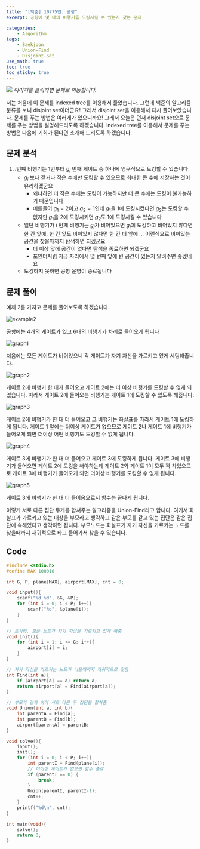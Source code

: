 ```yaml
--- 
title: "[백준] 10775번: 공항"
excerpt: 공항에 몇 대의 비행기를 도킹시킬 수 있는지 찾는 문제

categories:
    - Algorithm
tags:
    - Baekjoon
    - Union-Find
    - Disjoint-Set
use_math: true
toc: true
toc_sticky: true
---
```


[<img src="../../assets/images/algorithm/baekjoon10775">](https://www.acmicpc.net/problem/10775)
*이미지를 클릭하면 문제로 이동합니다.*

저는 처음에 이 문제를 indexed tree를 이용해서 풀었습니다. 그런데 백준의 알고리즘 분류를 보니 disjoint set이더군요! 그래서 disjoint set을 이용해서 다시 풀어보았습니다. 문제를 푸는 방법은 여러개가 있으니까요! 그래서 오늘은 먼저 disjoint set으로 문제를 푸는 방법을 설명해드리도록 하겠습니다. indexed tree를 이용해서 문제를 푸는 방법은 다음에 기회가 된다면 소개해 드리도록 하겠습니다.

## 문제 분석
1. $i$번쨰 비행기는 1번부터 $g_i$ 번째 게이트 중 하나에 영구적으로 도킹할 수 있습니다
    - $g_i$ 보다 같거나 작은 수에만 도킹할 수 있으므로 최대한 큰 수에 저장하는 것이 유리하겠군요
        - 왜냐하면 더 작은 수에는 도킹이 가능하지만 더 큰 수에는 도킹이 불가능하기 때문입니다
        - 예를들어 $g_1 = 2$이고 $g_2 = 1$인데 $g_1$을 1에 도킹시켰다면 $g_2$는 도킹할 수 없지만 $g_1$을 2에 도킹시키면 $g_2$도 1에 도킹시킬 수 있습니다
    - 일단 비행기가 $i$ 번째 비행기는 $g_i$가 비어있으면 $g_i$에 도킹하고 비어있지 않다면 한 칸 앞에, 한 칸 앞도 비어있지 않다면 한 칸 더 앞에 ... 이런식으로 비어있는 공간을 찾을때까지 탐색하면 되겠군요
        - 더 이상 앞에 공간이 없다면 탐색을 종료하면 되겠군요
        - 포인터처럼 지금 자리에서 몇 번째 앞에 빈 공간이 있는지 알려주면 좋겠네요
    - 도킹하지 못하면 공항 운영이 종료됩니다

## 문제 풀이
예제 2를 가지고 문제를 풀어보도록 하겠습니다. 

![example2](../../assets/images/algorithm/baekjoon10775-example2)

공항에는 4개의 게이트가 있고 6대의 비행기가 차례로 들어오게 됩니다

![graph1](../../assets/images/algorithm/baekjoon10775-graph1)

처음에는 모든 게이트가 비어있으니 각 게이트가 자기 자신을 가르키고 있게 세팅해줍니다.

![graph2](../../assets/images/algorithm/baekjoon10775-graph2)

게이트 2에 비행기 한 대가 들어오고 게이트 2에는 더 이상 비행기를 도킹할 수 없게 되었습니다. 따라서 게이트 2에 들어오는 비행기는 게이트 1에 도킹할 수 있도록 해줍니다.

![graph3](../../assets/images/algorithm/baekjoon10775-graph3)

게이트 2에 비행기가 한 대 더 들어오고 그 비행기는 화살표를 따라서 게이트 1에 도킹하게 됩니다. 게이트 1 앞에는 더이상 게이트가 없으므로 게이트 2나 게이트 1에 비행기가 들어오게 되면 더이상 어떤 비행기도 도킹할 수 없게 됩니다.

![graph4](../../assets/images/algorithm/baekjoon10775-graph4)

게이트 3에 비행기가 한 대 더 들어오고 게이트 3에 도킹하게 됩니다. 게이트 3에 비행기가 들어오면 게이트 2에 도킹을 해야하는데 게이트 2와 게이트 1이 모두 꽉 차있으므로 게이트 3에 비행기가 들어오게 되면 더이상 비행기를 도킹할 수 없게 됩니다.

![graph5](../../assets/imgaes/assets/algorithm/baekjoon10775-graph5)

게이트 3에 비행기가 한 대 더 들어옴으로서 함수는 끝나게 됩니다.

이렇게 서로 다른 집단 두개를 합쳐주는 알고리즘을 Union-Find라고 합니다. 여기서 화살표가 가르키고 있는 대상을 부모라고 생각하고 같은 부모를 같고 있는 집단은 같은 집단에 속해있다고 생각하면 됩니다. 부모노드는 화살표기 자기 자신을 가르키는 노드를 찾을때까지 재귀적으로 타고 들어가서 찾을 수 있습니다.

## Code
```cpp
#include <stdio.h>
#define MAX 100010

int G, P, plane[MAX], airport[MAX], cnt = 0;

void input(){
    scanf("%d %d", &G, &P);
    for (int i = 0; i < P; i++){
        scanf("%d", &plane[i]);
    }
}

// 초기화. 모든 노드가 자기 자신을 가르키고 있게 해줌
void init(){
    for (int i = 1; i <= G; i++){
        airport[i] = i;
    }
}

// 자기 자신을 가르키는 노드가 나올때까지 재귀적으로 찾음
int Find(int a){
    if (airport[a] == a) return a;
    return airport[a] = Find(airport[a]);
}

// 부모가 같게 하여 서로 다른 두 집단을 합쳐줌
void Union(int a, int b){
    int parentA = Find(a);
    int parentB = Find(b);
    airport[parentA] = parentB;
}

void solve(){
    input();
    init();
    for (int i = 0; i < P; i++){
        int parentI = Find(plane[i]);
        // 더이상 게이트가 없으면 함수 종료
        if (parentI == 0) {
            break;
        }
        Union(parentI, parentI-1);
        cnt++;
    }
    printf("%d\n", cnt);
}

int main(void){
    solve();
    return 0;
}
```
